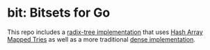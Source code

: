 # bit: Bitsets for Go

This repo includes a [radix-tree implementation](sparse.go) that
uses [Hash Array Mapped Tries](http://lampwww.epfl.ch/papers/idealhashtrees.pdf)
as well as a more traditional [dense implementation](set.go).
